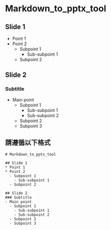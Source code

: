 # Markdown_to_pptx_tool

## Slide 1
* Point 1
* Point 2
  - Subpoint 1
    - Sub-subpoint 1
  - Subpoint 2

## Slide 2
### Subtitle
- Main point
  - Subpoint 1
    - Sub-subpoint 1
    - Sub-subpoint 2
  - Subpoint 2
  - Subpoint 3
    
## 請遵循以下格式
```
# Markdown_to_pptx_tool

## Slide 1
* Point 1
* Point 2
  - Subpoint 1
    - Sub-subpoint 1
  - Subpoint 2

## Slide 2
### Subtitle
- Main point
  - Subpoint 1
    - Sub-subpoint 1
    - Sub-subpoint 2
  - Subpoint 2
  - Subpoint 3
```
